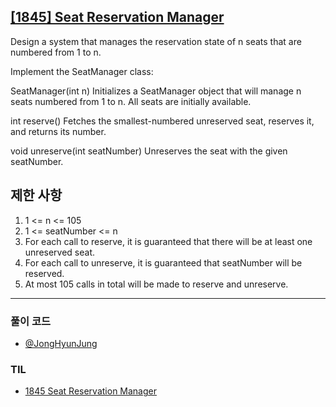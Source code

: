 ## [[1845] Seat Reservation Manager](https://leetcode.com/problems/seat-reservation-manager/)

Design a system that manages the reservation state of n seats that are numbered from 1 to n.

Implement the SeatManager class:

SeatManager(int n) Initializes a SeatManager object that will manage n seats numbered from 1 to n. All seats are initially available.

int reserve() Fetches the smallest-numbered unreserved seat, reserves it, and returns its number.

void unreserve(int seatNumber) Unreserves the seat with the given seatNumber.



## 제한 사항

1. 1 <= n <= 105
2. 1 <= seatNumber <= n
3. For each call to reserve, it is guaranteed that there will be at least one unreserved seat.
4. For each call to unreserve, it is guaranteed that seatNumber will be reserved.
5. At most 105 calls in total will be made to reserve and unreserve.

***

### 풀이 코드

- [@JongHyunJung](https://github.com/viaunixue/algorithm-study/blob/main/leetcode/medium/1845/jjh.py)

### TIL

* [1845 Seat Reservation Manager](https://almond0115.tistory.com/entry/LeetCode-1845-Seat-Reservation-Manager/)
